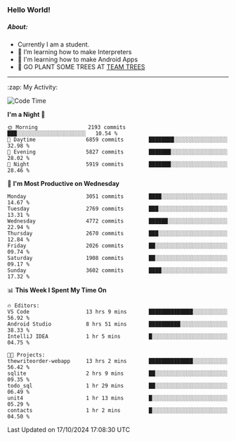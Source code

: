 ### Hello World!

##### About:
- Currently I am a student.
- 🌱 I’m learning how to make Interpreters
- 🌱 I'm learning how to make Android Apps
- 🌱 GO PLANT SOME TREES AT [TEAM TREES](https://teamtrees.org/)

---
  <summary>:zap: My Activity:</summary>
  
<!--START_SECTION:waka-->
![Code Time](http://img.shields.io/badge/Code%20Time-1%2C525%20hrs%2027%20mins-blue)

**I'm a Night 🦉** 

```text
🌞 Morning                2193 commits        ███░░░░░░░░░░░░░░░░░░░░░░   10.54 % 
🌆 Daytime                6859 commits        ████████░░░░░░░░░░░░░░░░░   32.98 % 
🌃 Evening                5827 commits        ███████░░░░░░░░░░░░░░░░░░   28.02 % 
🌙 Night                  5919 commits        ███████░░░░░░░░░░░░░░░░░░   28.46 % 
```
📅 **I'm Most Productive on Wednesday** 

```text
Monday                   3051 commits        ████░░░░░░░░░░░░░░░░░░░░░   14.67 % 
Tuesday                  2769 commits        ███░░░░░░░░░░░░░░░░░░░░░░   13.31 % 
Wednesday                4772 commits        ██████░░░░░░░░░░░░░░░░░░░   22.94 % 
Thursday                 2670 commits        ███░░░░░░░░░░░░░░░░░░░░░░   12.84 % 
Friday                   2026 commits        ██░░░░░░░░░░░░░░░░░░░░░░░   09.74 % 
Saturday                 1908 commits        ██░░░░░░░░░░░░░░░░░░░░░░░   09.17 % 
Sunday                   3602 commits        ████░░░░░░░░░░░░░░░░░░░░░   17.32 % 
```


📊 **This Week I Spent My Time On** 

```text
🔥 Editors: 
VS Code                  13 hrs 9 mins       ██████████████░░░░░░░░░░░   56.92 % 
Android Studio           8 hrs 51 mins       ██████████░░░░░░░░░░░░░░░   38.33 % 
IntelliJ IDEA            1 hr 5 mins         █░░░░░░░░░░░░░░░░░░░░░░░░   04.75 % 

🐱‍💻 Projects: 
thewriteorder-webapp     13 hrs 2 mins       ██████████████░░░░░░░░░░░   56.42 % 
sqlite                   2 hrs 9 mins        ██░░░░░░░░░░░░░░░░░░░░░░░   09.35 % 
todo_sql                 1 hr 29 mins        ██░░░░░░░░░░░░░░░░░░░░░░░   06.49 % 
unit4                    1 hr 13 mins        █░░░░░░░░░░░░░░░░░░░░░░░░   05.29 % 
contacts                 1 hr 2 mins         █░░░░░░░░░░░░░░░░░░░░░░░░   04.50 % 
```


 Last Updated on 17/10/2024 17:08:30 UTC
<!--END_SECTION:waka-->
